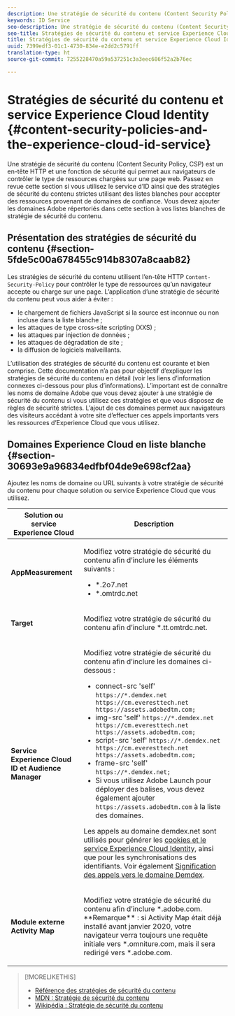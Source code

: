 ```yaml
---
description: Une stratégie de sécurité du contenu (Content Security Policy, CSP) est un en-tête HTTP et une fonction de sécurité qui permet aux navigateurs de contrôler le type de ressources chargées sur une page web. Passez en revue cette section si vous utilisez le service d’ID ainsi que des stratégies de sécurité du contenu strictes utilisant des listes blanches pour accepter des ressources provenant de domaines de confiance. Vous devez ajouter les domaines Adobe répertoriés dans cette section à vos listes blanches de stratégie de sécurité du contenu.
keywords: ID Service
seo-description: Une stratégie de sécurité du contenu (Content Security Policy, CSP) est un en-tête HTTP et une fonction de sécurité qui permet aux navigateurs de contrôler le type de ressources chargées sur une page web. Passez en revue cette section si vous utilisez le service d’ID ainsi que des stratégies de sécurité du contenu strictes utilisant des listes blanches pour accepter des ressources provenant de domaines de confiance. Vous devez ajouter les domaines Adobe répertoriés dans cette section à vos listes blanches de stratégie de sécurité du contenu.
seo-title: Stratégies de sécurité du contenu et service Experience Cloud Identity
title: Stratégies de sécurité du contenu et service Experience Cloud Identity
uuid: 7399edf3-01c1-4730-834e-e2dd2c5791ff
translation-type: ht
source-git-commit: 7255228470a59a537251c3a3eec686f52a2b76ec

---
```



# Stratégies de sécurité du contenu et service Experience Cloud Identity {#content-security-policies-and-the-experience-cloud-id-service}

Une stratégie de sécurité du contenu (Content Security Policy, CSP) est un en-tête HTTP et une fonction de sécurité qui permet aux navigateurs de contrôler le type de ressources chargées sur une page web. Passez en revue cette section si vous utilisez le service d’ID ainsi que des stratégies de sécurité du contenu strictes utilisant des listes blanches pour accepter des ressources provenant de domaines de confiance. Vous devez ajouter les domaines Adobe répertoriés dans cette section à vos listes blanches de stratégie de sécurité du contenu.

## Présentation des stratégies de sécurité du contenu {#section-5fde5c00a678455c914b8307a8caab82}

Les stratégies de sécurité du contenu utilisent l’en-tête HTTP `Content-Security-Policy` pour contrôler le type de ressources qu’un navigateur accepte ou charge sur une page. L’application d’une stratégie de sécurité du contenu peut vous aider à éviter :

* le chargement de fichiers JavaScript si la source est inconnue ou non incluse dans la liste blanche ;
* les attaques de type cross-site scripting (XXS) ;
* les attaques par injection de données ;
* les attaques de dégradation de site ;
* la diffusion de logiciels malveillants.

L’utilisation des stratégies de sécurité du contenu est courante et bien comprise. Cette documentation n’a pas pour objectif d’expliquer les stratégies de sécurité du contenu en détail (voir les liens d’information connexes ci-dessous pour plus d’informations). L’important est de connaître les noms de domaine Adobe que vous devez ajouter à une stratégie de sécurité du contenu si vous utilisez ces stratégies et que vous disposez de règles de sécurité strictes. L’ajout de ces domaines permet aux navigateurs des visiteurs accédant à votre site d’effectuer ces appels importants vers les ressources d’Experience Cloud que vous utilisez.

## Domaines Experience Cloud en liste blanche {#section-30693e9a96834edfbf04de9e698cf2aa}

Ajoutez les noms de domaine ou URL suivants à votre stratégie de sécurité du contenu pour chaque solution ou service Experience Cloud que vous utilisez.

<table id="table_EC9FC999A62D4B7A830CE73B0AB9EF3C"> 
 <thead> 
  <tr> 
   <th colname="col1" class="entry"> Solution ou service Experience Cloud </th> 
   <th colname="col2" class="entry"> Description </th> 
  </tr> 
 </thead>
 <tbody> 
  <tr> 
   <td colname="col1"> <p> <b>AppMeasurement</b> </p> </td> 
   <td colname="col2"> <p>Modifiez votre stratégie de sécurité du contenu afin d’inclure les éléments suivants : </p> <p> 
     <ul id="ul_7522AE83A03A4115A84DF5B32D6DD79B"> 
      <li id="li_AB1EC161FB154BEDA1BEFE76C8A38A90"> <span class="codeph"> *.2o7.net</span> </li> 
      <li id="li_4B12A283716746949201528CD6AF529E"> <span class="codeph"> *.omtrdc.net</span> </li> 
     </ul> </p> </td> 
  </tr> 
  <tr> 
   <td colname="col1"> <p> <b>Target</b> </p> </td> 
   <td colname="col2"> <p>Modifiez votre stratégie de sécurité du contenu afin d’inclure <span class="codeph">*.tt.omtrdc.net</span>. </p> </td> 
  </tr> 
  <tr> 
   <td colname="col1"> <p> <b>Service Experience Cloud ID et Audience Manager</b> </p> </td> 
   <td colname="col2"> <p>Modifiez votre stratégie de sécurité du contenu afin d’inclure les domaines ci-dessous :</p> 
   <p><ul>
   <li>connect-src 'self' <code>https://*.demdex.net https://cm.everesttech.net https://assets.adobedtm.com;</code></li>
   <li>img-src 'self' <code>https://*.demdex.net https://cm.everesttech.net https://assets.adobedtm.com;</code></li>
   <li>script-src 'self' <code>https://*.demdex.net https://cm.everesttech.net https://assets.adobedtm.com;</code></li>
   <li>frame-src 'self' <code>https://*.demdex.net;</code></li>
   <li>Si vous utilisez Adobe Launch pour déployer des balises, vous devez également ajouter <code>https://assets.adobedtm.com</code> à la liste des domaines.</li></ul></p> <p>Les appels au domaine <span class="codeph"> demdex.net</span> sont utilisés pour générer les <a href="../introduction/cookies.md" format="dita" scope="local"> cookies et le service Experience Cloud Identity</a>, ainsi que pour les synchronisations des identifiants. Voir également <a href="https://docs.adobe.com/content/help/fr-FR/audience-manager/user-guide/reference/demdex-calls.translate.html" format="https" scope="external"> Signification des appels vers le domaine Demdex</a>. </p> </td> </tr> 
 <tr>
 <td colname="col1"> <p> <b>Module externe Activity Map</b> </p> </td> 
 <td colname="col2"> <p>Modifiez votre stratégie de sécurité du contenu afin d’inclure *.adobe.com. **Remarque** : si Activity Map était déjà installé avant janvier 2020, votre navigateur verra toujours une requête initiale vers *.omniture.com, mais il sera redirigé vers *.adobe.com. </p></td> 
 </tr>
 </tbody> 
</table>

>[!MORELIKETHIS]
>* [Référence des stratégies de sécurité du contenu](https://content-security-policy.com/)
>* [MDN : Stratégie de sécurité du contenu](https://developer.mozilla.org/fr/docs/Web/HTTP/CSP)
>* [Wikipédia : Stratégie de sécurité du contenu](https://fr.wikipedia.org/wiki/Content_Security_Policy)

